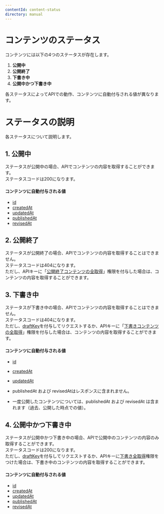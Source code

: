 ```yaml
---
contentId: content-status
directory: manual
---
```


# コンテンツのステータス

コンテンツには以下の4つのステータスが存在します。

1.  **公開中**
2.  **公開終了**
3.  **下書き中**
4.  **公開中かつ下書き中**

各ステータスによってAPIでの動作、コンテンツに自動付与される値が異なります。

ステータスの説明
========

各ステータスについて説明します。

1\. 公開中
-------

ステータスが公開中の場合、APIでコンテンツの内容を取得することができます。  
ステータスコードは200になります。

#### コンテンツに自動付与される値

*   [id](https://document.microcms.io/manual/automatic-grant-fields#hb06a0fb189)
*   [createdAt](https://document.microcms.io/manual/automatic-grant-fields#h8414d43a03)
*   [updatedAt](https://document.microcms.io/manual/automatic-grant-fields#h745a230a8c)
*   [publishedAt](https://document.microcms.io/manual/automatic-grant-fields#h22e9748a5b)
*   [revisedAt](https://document.microcms.io/manual/automatic-grant-fields#h32b68db00f)

2\. 公開終了
--------

ステータスが公開終了の場合、APIでコンテンツの内容を取得することはできません。  
ステータスコードは404になります。  
ただし、APIキーに「[公開終了コンテンツの](https://document.microcms.io/content-api/x-microcms-api-key#hba32958c26)[全取得](https://document.microcms.io/content-api/x-microcms-api-key#hba32958c26)」権限を付与した場合は、コンテンツの内容を取得することができます。

3\. 下書き中
--------

ステータスが下書き中の場合、APIでコンテンツの内容を取得することはできません。  
ステータスコードは404になります。  
ただし、[draftKey](https://document.microcms.io/content-api/get-list-contents#hab2c474417)を付与してリクエストするか、APIキーに「[下書きコンテンツの全取得](https://document.microcms.io/content-api/x-microcms-api-key#hba32958c26)」権限を付与した場合は、コンテンツの内容を取得することができます。

#### コンテンツに自動付与される値

*   [id](https://document.microcms.io/manual/automatic-grant-fields#hb06a0fb189)
*   [createdAt](https://document.microcms.io/manual/automatic-grant-fields#h8414d43a03)
*   [updatedAt](https://document.microcms.io/manual/automatic-grant-fields#h745a230a8c)

*   publishedAt および revisedAtはレスポンスに含まれません。
*   一度公開したコンテンツについては、publishedAt および revisedAt は含まれます（過去、公開した時点での値）。

4\. 公開中かつ下書き中
-------------

ステータスが公開中かつ下書き中の場合、APIで公開中のコンテンツの内容のみ取得することができます。  
ステータスコードは200になります。  
ただし、[draftKey](https://document.microcms.io/content-api/get-list-contents#hab2c474417)を付与してリクエストするか、APIキーに[下書き全取得](https://document.microcms.io/content-api/get-list-contents#hace968f950)権限をつけた場合は、下書き中のコンテンツの内容を取得することができます。

#### コンテンツに自動付与される値

*   [id](https://document.microcms.io/manual/automatic-grant-fields#hb06a0fb189)
*   [createdAt](https://document.microcms.io/manual/automatic-grant-fields#h8414d43a03)
*   [updatedAt](https://document.microcms.io/manual/automatic-grant-fields#h745a230a8c)
*   [publishedAt](https://document.microcms.io/manual/automatic-grant-fields#h22e9748a5b)
*   [revisedAt](https://document.microcms.io/manual/automatic-grant-fields#h32b68db00f)